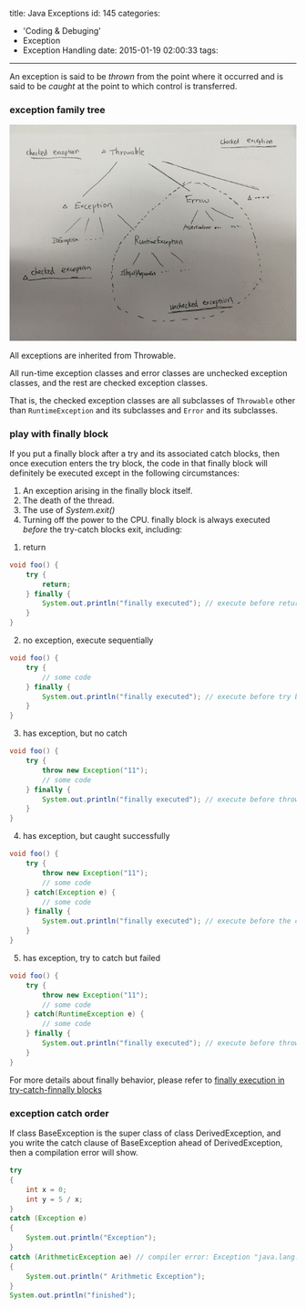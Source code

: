 title: Java Exceptions
id: 145
categories:
  - 'Coding &amp; Debuging'
  - Exception
  - Exception Handling
date: 2015-01-19 02:00:33
tags:
---

An exception is said to be <span class="emphasis">_thrown_</span> from the point where it occurred and is said to be <span class="emphasis">_caught_</span> at the point to which control is transferred.

### exception family tree

[![IMG_2690](/media/IMG_2690.png)](/media/IMG_2690.png)

All exceptions are inherited from Throwable.

All run-time exception classes and error classes are unchecked exception classes, and the rest are checked exception classes.

That is, the checked exception classes are all subclasses of `Throwable` other than `RuntimeException` and its subclasses and `Error` and its subclasses.

### play with finally block

If you put a finally block after a try and its associated catch blocks, then once execution enters the try block, the code in that finally block will definitely be executed except in the following circumstances:

1.  An exception arising in the finally block itself.
2.  The death of the thread.
3.  The use of _System.exit()_
4.  Turning off the power to the CPU.
finally block is always executed _before_ the try-catch blocks exit, including:

1) return
``` java
void foo() {
    try {
        return;
    } finally {
        System.out.println("finally executed"); // execute before return
    }
}
```
2) no exception, execute sequentially
``` java
void foo() {
    try {
        // some code
    } finally {
        System.out.println("finally executed"); // execute before try block ends
    }
}
```
3) has exception, but no catch
``` java
void foo() {
    try {
        throw new Exception("11");
        // some code
    } finally {
        System.out.println("finally executed"); // execute before throwing the exception
    }
}
```
4) has exception, but caught successfully
``` java
void foo() {
    try {
        throw new Exception("11");
        // some code
    } catch(Exception e) {
        // some code
    } finally {
        System.out.println("finally executed"); // execute before the catch block ends
    }
}
```
5) has exception, try to catch but failed
``` java
void foo() {
    try {
        throw new Exception("11");
        // some code
    } catch(RuntimeException e) {
        // some code
    } finally {
        System.out.println("finally executed"); // execute before throwing the exception
    }
}
```
For more details about finally behavior, please refer to [finally execution in try-catch-finnally blocks](http://richdyang.com/finally-execution-in-try-catch-finnally-blocks)

### exception catch order

If class BaseException is the super class of class DerivedException, and you write the catch clause of BaseException ahead of DerivedException, then a compilation error will show.
``` java
try
{
    int x = 0;
    int y = 5 / x;
}
catch (Exception e)
{
    System.out.println("Exception");
}
catch (ArithmeticException ae) // compiler error: Exception "java.lang.ArithmeticException" has already been caught
{
    System.out.println(" Arithmetic Exception");
}
System.out.println("finished");
```